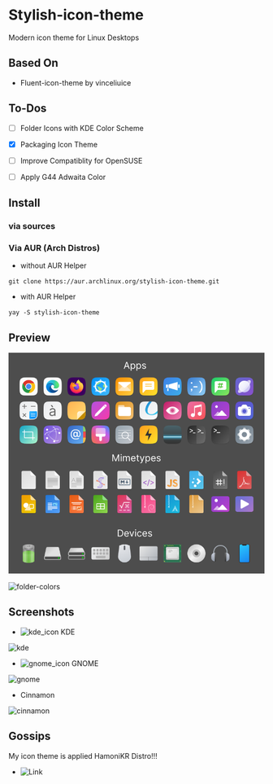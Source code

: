 # Stylish-icon-theme
Modern icon theme for Linux Desktops

## Based On

* Fluent-icon-theme by vinceliuice

## To-Dos

- [ ] Folder Icons with KDE Color Scheme

- [x] Packaging Icon Theme

- [ ] Improve Compatiblity for OpenSUSE

- [ ] Apply G44 Adwaita Color

## Install

### via sources

### Via AUR (Arch Distros)

* without AUR Helper

```
git clone https://aur.archlinux.org/stylish-icon-theme.git
```

* with AUR Helper

```
yay -S stylish-icon-theme
```

## Preview

![preview](images/icon-preview.png)

![folder-colors](images/folder-color-icons.png)

## Screenshots

* ![kde_icon](src/Stylish/16/apps/desktop-environment-kde.svg) KDE

![kde](images/kde_screenshot.png)

* ![gnome_icon](src/Stylish/16/apps/desktop-environment-gnome.svg) GNOME

![gnome](images/gnome_screenshot.png)

* Cinnamon

![cinnamon](images/cinnamon_screenshot.png)

## Gossips

My icon theme is applied HamoniKR Distro!!!
 - ![Link](https://docs.hamonikr.org/hamonikr-6.0/#release_note)
